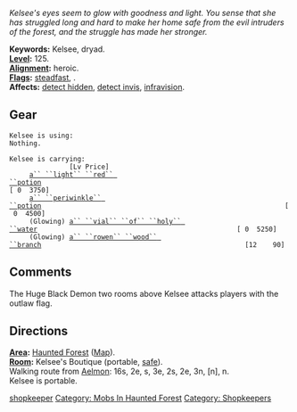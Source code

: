 *Kelsee's eyes seem to glow with goodness and light. You sense that she
has struggled long and hard to make her home safe from the evil
intruders of the forest, and the struggle has made her stronger.*

**Keywords:** Kelsee, dryad.  
**[Level](Level "wikilink"):** 125.  
**[Alignment](Alignment "wikilink"):** heroic.  
**[Flags](:Category:_Mob_Types "wikilink"):**
[steadfast](Sentinel_Mobs "wikilink"), .  
**Affects:** [detect hidden](Detect_Hidden "wikilink"), [detect
invis](Detect_Invis "wikilink"),
[infravision](Infravision "wikilink").  

## Gear

`Kelsee is using:`  
`Nothing.`

`Kelsee is carrying:                                                                  [Lv Price]`  
`     `[`a`` ``light`` ``red`` ``potion`](Light_Red_Potion "wikilink")`                                                              [ 0  3750]`  
`     `[`a`` ``periwinkle`` ``potion`](Periwinkle_Potion "wikilink")`                                                             [ 0  4500]`  
`     (Glowing) `[`a`` ``vial`` ``of`` ``holy`` ``water`](Vial_Of_Holy_Water "wikilink")`                                                  [ 0  5250]`  
`     (Glowing) `[`a`` ``rowen`` ``wood`` ``branch`](Rowen_Wood_Branch "wikilink")`                                                   [12    90]`

## Comments

The Huge Black Demon two rooms above Kelsee attacks players with the
outlaw flag.

## Directions

**[Area](:Category:_Areas "wikilink"):** [Haunted
Forest](:Category:_Haunted_Forest "wikilink")
([Map](Haunted_Forest_Map "wikilink")).  
**[Room](:Category:_Rooms "wikilink"):** Kelsee's Boutique (portable,
[safe](Safe_Rooms "wikilink")).  
Walking route from [Aelmon](Aelmon "wikilink"): 16s, 2e, s, 3e, 2s, 2e,
3n, \[n\], n.  
Kelsee is portable.  

[shopkeeper](Category:_Shopkeepers "wikilink") [Category: Mobs In
Haunted Forest](Category:_Mobs_In_Haunted_Forest "wikilink") [Category:
Shopkeepers](Category:_Shopkeepers "wikilink")
